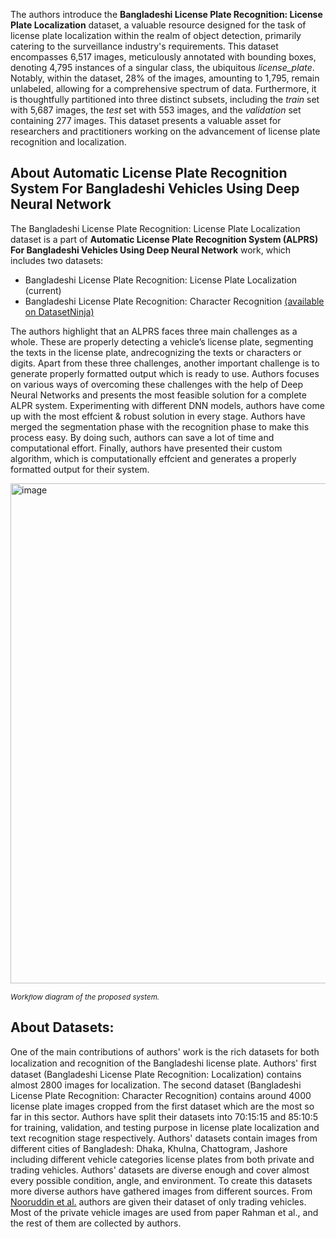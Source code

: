 The authors introduce the **Bangladeshi License Plate Recognition: License Plate Localization** dataset, a valuable resource designed for the task of license plate localization within the realm of object detection, primarily catering to the surveillance industry's requirements. This dataset encompasses 6,517 images, meticulously annotated with bounding boxes, denoting 4,795 instances of a singular class, the ubiquitous *license_plate*. Notably, within the dataset, 28% of the images, amounting to 1,795, remain unlabeled, allowing for a comprehensive spectrum of data. Furthermore, it is thoughtfully partitioned into three distinct subsets, including the *train* set with 5,687 images, the *test* set with 553 images, and the *validation* set containing 277 images. This dataset presents a valuable asset for researchers and practitioners working on the advancement of license plate recognition and localization.

## About Automatic License Plate Recognition System For Bangladeshi Vehicles Using Deep Neural Network

The Bangladeshi License Plate Recognition: License Plate Localization dataset is a part of **Automatic License Plate Recognition System (ALPRS) For Bangladeshi Vehicles Using Deep Neural Network** work, which includes two datasets:

- Bangladeshi License Plate Recognition: License Plate Localization (current)
- Bangladeshi License Plate Recognition: Character Recognition [(available on DatasetNinja)](https://datasetninja.com/bangladeshi-license-plate-recognition-character)

The authors highlight that an ALPRS faces three main challenges as a whole. These are properly detecting a vehicle’s license plate, segmenting the texts in the license plate, andrecognizing the texts or characters or digits. Apart from these three challenges, another important challenge is to generate properly formatted output which is ready to use. Authors focuses on various ways of overcoming these challenges with the help of Deep Neural Networks and presents the most feasible solution for a complete ALPR system. Experimenting with different DNN models, authors have come up with the most effcient & robust solution in every stage. Authors have merged the segmentation phase with the recognition phase to make this process easy. By doing such, authors can save a lot of time and computational effort. Finally, authors have presented their custom algorithm, which is computationally effcient and generates a properly formatted output for their system.

<img src="https://i.ibb.co/ZMPKRDm/Screenshot-2023-10-25-132816.png" alt="image" width="800">

<span style="font-size: smaller; font-style: italic;">Workﬂow diagram of the proposed system.</span>

## About Datasets:

One of the main contributions of authors' work is the rich datasets for both localization and recognition of the Bangladeshi license plate. Authors' ﬁrst dataset (Bangladeshi License Plate Recognition: Localization) contains almost 2800 images for localization. The second dataset (Bangladeshi License Plate Recognition: Character Recognition) contains around 4000 license plate images cropped from the first dataset which are the most so far in this sector. Authors have split their datasets into 70:15:15 and 85:10:5 for training, validation, and testing purpose in license plate localization and text recognition stage respectively. Authors' datasets contain images from different cities of Bangladesh: Dhaka, Khulna, Chattogram, Jashore including different vehicle categories license plates from both private and trading vehicles. Authors' datasets are diverse enough and cover almost every possible condition, angle, and environment. To create this datasets more diverse authors have gathered images from different sources. From [Nooruddin et al.](https://www.researchgate.net/publication/350689395_A_Bangladeshi_License_Plate_Detection_System_Based_on_Extracted_Color_Features) authors are given their dataset of only trading vehicles. Most of the private vehicle images are used from paper Rahman et al., and the rest of them are collected by authors.

